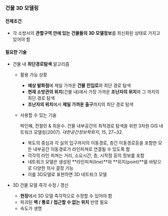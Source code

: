 ### 건물 3D 모델링

#### 전제조건

- 각 소방서의 **관할구역 안에 있는 건물들의 3D 모델정보**를 최신화된 상태로 가지고 있어야 함

#### 필요한 기술

- 건물 내 **최단경로탐색** 알고리즘
  - 활용 가능 상황

    - **예상 발화점**에 제일 가까운 **건물 진입로**와 최단 경로 탐색
    - **현재 소방관의 위치**(건물 내)에서 가장 가까운 **조난자의 위치**와 그 까지의 최단 경로 탐색
    - **조난자의 위치**에서 **제일 가까운 출구**까지의 최단 경로 탐색

  - 사용할 수 있는 기술

    박인혜, 전철민 & 최윤수. 건물 내부공간의 최적경로 탐색을 위한 3차원 GIS 네트워크 모델링(2007). *대한공간정보학회지*, *15*, 27~32.

    - 복도의 중심과 각 실의 입구까지의 이동경로, 층간 이동경로등을 
      포함한 모든 내부공간 이동경로가 라인피쳐로 연결될 수 있도록 함
    - 각각의 라인 피쳐는 거리, 소요시간, 층, 시작점 등의 정보를 포함
    - 네트워크 모델은 생성된 **라인피쳐(line)**와 **위치(point)**를 바탕으로 다양한 의사 결정 가능
    - 이를 3D모델로 표현하면 3D 네트워크 모델

- 3D 건물 모델 즉각 수정 / 갱신

  - **현장**에서 3D 모델 즉각적으로 수정할 수 있어야 함
  - 파괴된 **벽 / 통로 / 접근할 수 없는 위치** 반영 필요
  - 속도가 생명